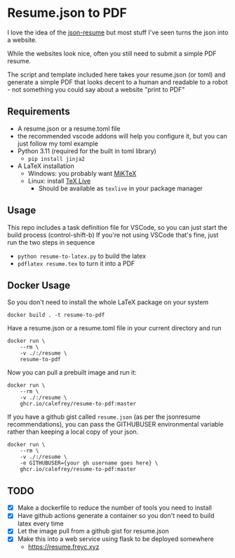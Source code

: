 # Resume.json to PDF
I love the idea of the [json-resume](https://jsonresume.org/) but most stuff I've seen turns the json into a website.

While the websites look nice, often you still need to submit a simple PDF resume.

The script and template included here takes your resume.json (or toml) and generate a simple PDF that looks decent to a human and readable to a robot - not something you could say about a website "print to PDF"

## Requirements
- A resume.json or a resume.toml file
 - the recommended vscode addons will help you configure it, but you can just follow my toml example
- Python 3.11 (required for the built in toml library)
  - `pip install jinja2`
- A LaTeX installation
  - Windows: you probably want [MiKTeX](https://miktex.org/)
  - Linux: install [TeX Live](https://tug.org/texlive/)
    - Should be available as `texlive` in your package manager
## Usage
This repo includes a task definition file for VSCode, so you can just start the build process (control-shift-b)
If you're not using VSCode that's fine, just run the two steps in sequence
- `python resume-to-latex.py` to build the latex
- `pdflatex resume.tex` to turn it into a PDF

## Docker Usage
So you don't need to install the whole LaTeX package on your system
```shell
docker build . -t resume-to-pdf
```
Have a resume.json or a resume.toml file in your current directory and run
```shell
docker run \
    --rm \
    -v ./:/resume \
    resume-to-pdf 
```

Now you can pull a prebuilt image and run it:
```shell
docker run \
    --rm \
    -v ./:/resume \
    ghcr.io/calefrey/resume-to-pdf:master
```

If you have a github gist called `resume.json` (as per the jsonresume recommendations), you can pass the GITHUBUSER environmental variable rather than keeping a local copy of your json.
```shell
docker run \
    --rm \
    -v ./:/resume \
    -e GITHUBUSER={your gh username goes here} \
    ghcr.io/calefrey/resume-to-pdf:master
```

## TODO
- [x] Make a dockerfile to reduce the number of tools you need to install
- [x] Have github actions generate a container so you don't need to build latex every time
- [x] Let the image pull from a github gist for resume.json
- [x] Make this into a web service using flask to be deployed somewhere
  - https://resume.freyc.xyz
